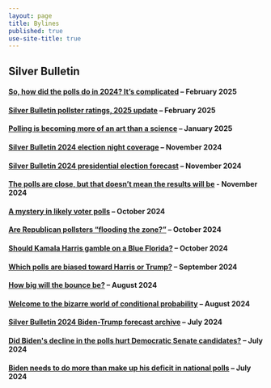 ```yaml
---
layout: page
title: Bylines
published: true
use-site-title: true
---
```


## Silver Bulletin

#### [So, how did the polls do in 2024? It’s complicated](https://www.natesilver.net/p/so-how-did-the-polls-do-in-2024-its) – February 2025

#### [Silver Bulletin pollster ratings, 2025 update](https://www.natesilver.net/p/pollster-ratings-silver-bulletin) – February 2025

#### [Polling is becoming more of an art than a science](https://www.natesilver.net/p/polling-is-becoming-more-of-an-art) – January 2025

#### [Silver Bulletin 2024 election night coverage](https://www.natesilver.net/p/nate-silver-2024-president-election-polls-model) – November 2024

#### [Silver Bulletin 2024 presidential election forecast](https://www.natesilver.net/p/nate-silver-2024-president-election-polls-model) – November 2024

#### [The polls are close, but that doesn’t mean the results will be](https://www.natesilver.net/p/the-polls-are-close-but-that-doesnt) - November 2024

#### [A mystery in likely voter polls](https://www.natesilver.net/p/a-mystery-in-likely-voter-polls) – October 2024

#### [Are Republican pollsters “flooding the zone?”](https://www.natesilver.net/p/are-republican-pollsters-flooding) – October 2024

#### [Should Kamala Harris gamble on a Blue Florida?](https://www.natesilver.net/p/should-kamala-harris-gamble-on-a) – October 2024

#### [Which polls are biased toward Harris or Trump?](https://www.natesilver.net/p/which-polls-are-biased-toward-harris) – September 2024

#### [How big will the bounce be?](https://www.natesilver.net/p/how-big-will-the-bounce-be) – August 2024

#### [Welcome to the bizarre world of conditional probability](https://www.natesilver.net/p/welcome-to-the-bizarre-world-of-conditional) – August 2024

#### [Silver Bulletin 2024 Biden-Trump forecast archive](https://www.natesilver.net/p/silver-bulletin-2024-biden-trump) – July 2024

#### [Did Biden's decline in the polls hurt Democratic Senate candidates?](https://www.natesilver.net/p/did-bidens-decline-in-the-polls-hurt) – July 2024

#### [Biden needs to do more than make up his deficit in national polls](https://www.natesilver.net/p/biden-needs-to-do-more-than-make) – July 2024





